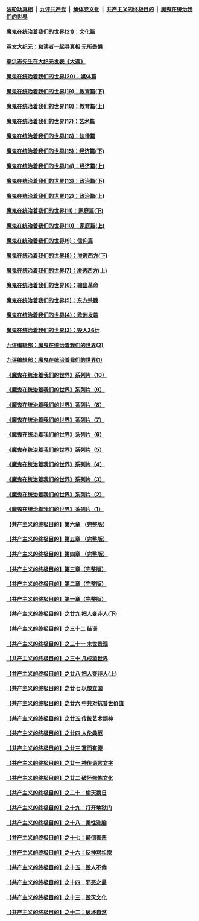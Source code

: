 ####  [法轮功真相](../../../../basic/blob/master/README.md?t=01181730) &nbsp;|&nbsp; [九评共产党](../../../../9ping.md/blob/master/README.md?t=01181730) &nbsp;|&nbsp; [解体党文化](../../../../jtdwh.md/blob/master/README.md?t=01181730)  &nbsp;|&nbsp; [共产主义的终极目的](../../../../gczydzjmd.md/blob/master/README.md?t=01181730) &nbsp;|&nbsp; [魔鬼在统治我们的世界](../../../../mgztzwmdsj.md/blob/master/README.md?t=01181730) 

#### [魔鬼在统治着我们的世界(21)：文化篇](../pages/nsc422/n10597706.md?t=01181730) 

#### [英文大纪元：和读者一起寻真相 无所畏惧](../pages/nsc422/n12542027.md?t=01181730) 

#### [李洪志先生在大纪元发表《大选》](../pages/nsc422/n12534746.md?t=01181730) 

#### [魔鬼在统治着我们的世界(20)：媒体篇](../pages/nsc422/n10586579.md?t=01181730) 

#### [魔鬼在统治着我们的世界(19)：教育篇(下)](../pages/nsc422/n10564808.md?t=01181730) 

#### [魔鬼在统治着我们的世界(18)：教育篇(上)](../pages/nsc422/n10526970.md?t=01181730) 

#### [魔鬼在统治着我们的世界(17)：艺术篇](../pages/nsc422/n10499093.md?t=01181730) 

#### [魔鬼在统治着我们的世界(16)：法律篇](../pages/nsc422/n10485969.md?t=01181730) 

#### [魔鬼在统治着我们的世界(15)：经济篇(下)](../pages/nsc422/n10469975.md?t=01181730) 

#### [魔鬼在统治着我们的世界(14)：经济篇(上)](../pages/nsc422/n10457370.md?t=01181730) 

#### [魔鬼在统治着我们的世界(13)：政治篇(下)](../pages/nsc422/n10448270.md?t=01181730) 

#### [魔鬼在统治着我们的世界(12)：政治篇(上)](../pages/nsc422/n10444576.md?t=01181730) 

#### [魔鬼在统治着我们的世界(11)：家庭篇(下)](../pages/nsc422/n10440961.md?t=01181730) 

#### [魔鬼在统治着我们的世界(10)：家庭篇(上)](../pages/nsc422/n10435448.md?t=01181730) 

#### [魔鬼在统治着我们的世界(9)：信仰篇](../pages/nsc422/n10432159.md?t=01181730) 

#### [魔鬼在统治着我们的世界(8)：渗透西方(下)](../pages/nsc422/n10429603.md?t=01181730) 

#### [魔鬼在统治着我们的世界(7)：渗透西方(上)](../pages/nsc422/n10426013.md?t=01181730) 

#### [魔鬼在统治着我们的世界(6)：输出革命](../pages/nsc422/n10421536.md?t=01181730) 

#### [魔鬼在统治着我们的世界(5)：东方杀戮](../pages/nsc422/n10417707.md?t=01181730) 

#### [魔鬼在统治着我们的世界(4)：欧洲发端](../pages/nsc422/n10414890.md?t=01181730) 

#### [魔鬼在统治着我们的世界(3)：毁人36计](../pages/nsc422/n10411583.md?t=01181730) 

#### [九评编辑部：魔鬼在统治着我们的世界(2)](../pages/nsc422/n10410036.md?t=01181730) 

#### [九评编辑部：魔鬼在统治着我们的世界(1)](../pages/nsc422/n10406825.md?t=01181730) 

#### [《魔鬼在统治着我们的世界》系列片（10）](../pages/nsc422/n12292670.md?t=01181730) 

#### [《魔鬼在统治着我们的世界》系列片（9）](../pages/nsc422/n12290859.md?t=01181730) 

#### [《魔鬼在统治着我们的世界》系列片（8）](../pages/nsc422/n12287445.md?t=01181730) 

#### [《魔鬼在统治着我们的世界》系列片（7）](../pages/nsc422/n12283425.md?t=01181730) 

#### [《魔鬼在统治着我们的世界》系列片（6）](../pages/nsc422/n12282314.md?t=01181730) 

#### [《魔鬼在统治着我们的世界》系列片（5）](../pages/nsc422/n12281419.md?t=01181730) 

#### [《魔鬼在统治着我们的世界》系列片（4）](../pages/nsc422/n12274024.md?t=01181730) 

#### [《魔鬼在统治着我们的世界》系列片（3）](../pages/nsc422/n12271322.md?t=01181730) 

#### [《魔鬼在统治着我们的世界》系列片（2）](../pages/nsc422/n12269049.md?t=01181730) 

#### [《魔鬼在统治着我们的世界》系列片（1）](../pages/nsc422/n12267575.md?t=01181730) 

#### [【共产主义的终极目的】第六章 （完整版）](../pages/nsc422/n11428913.md?t=01181730) 

#### [【共产主义的终极目的】第五章 （完整版）](../pages/nsc422/n11428912.md?t=01181730) 

#### [【共产主义的终极目的】第四章 （完整版）](../pages/nsc422/n11428907.md?t=01181730) 

#### [【共产主义的终极目的】第三章（完整版）](../pages/nsc422/n11428848.md?t=01181730) 

#### [【共产主义的终极目的】第二章（完整版）](../pages/nsc422/n11428831.md?t=01181730) 

#### [【共产主义的终极目的】第一章（完整版）](../pages/nsc422/n11417651.md?t=01181730) 

#### [【共产主义的终极目的】之廿九 把人变非人(下)](../pages/nsc422/n11344140.md?t=01181730) 

#### [【共产主义的终极目的】之三十二 结语](../pages/nsc422/n11360535.md?t=01181730) 

#### [【共产主义的终极目的】之三十一 末世景观](../pages/nsc422/n11351129.md?t=01181730) 

#### [【共产主义的终极目的】之三十 几成狼世界](../pages/nsc422/n11348280.md?t=01181730) 

#### [【共产主义的终极目的】之廿八 把人变非人(上)](../pages/nsc422/n11340492.md?t=01181730) 

#### [【共产主义的终极目的】之廿七 以恨立国](../pages/nsc422/n11336944.md?t=01181730) 

#### [【共产主义的终极目的】之廿六 中共对抗普世价值](../pages/nsc422/n11324785.md?t=01181730) 

#### [【共产主义的终极目的】之廿五 传统艺术颂神](../pages/nsc422/n11296396.md?t=01181730) 

#### [【共产主义的终极目的】之廿四 人伦典范](../pages/nsc422/n11296397.md?t=01181730) 

#### [【共产主义的终极目的】之廿三 富而有德](../pages/nsc422/n11283598.md?t=01181730) 

#### [【共产主义的终极目的】之廿一 神传语言文字](../pages/nsc422/n11263265.md?t=01181730) 

#### [【共产主义的终极目的】之廿二 破坏修炼文化](../pages/nsc422/n11245728.md?t=01181730) 

#### [【共产主义的终极目的】之二十：偷天换日](../pages/nsc422/n11238846.md?t=01181730) 

#### [【共产主义的终极目的】之十九：打开地狱门](../pages/nsc422/n11206376.md?t=01181730) 

#### [【共产主义的终极目的】之十八：柔性洗脑](../pages/nsc422/n11199994.md?t=01181730) 

#### [【共产主义的终极目的】之十七：颠倒善恶](../pages/nsc422/n11179782.md?t=01181730) 

#### [【共产主义的终极目的】之十六：反神骂祖宗](../pages/nsc422/n11166798.md?t=01181730) 

#### [【共产主义的终极目的】之十五：毁人不倦](../pages/nsc422/n11166792.md?t=01181730) 

#### [【共产主义的终极目的】之十四：邪恶之最](../pages/nsc422/n11150249.md?t=01181730) 

#### [【共产主义的终极目的】之十三：毁灭文化](../pages/nsc422/n11135227.md?t=01181730) 

#### [【共产主义的终极目的】之十二：破坏自然](../pages/nsc422/n11135214.md?t=01181730) 

